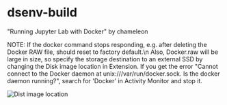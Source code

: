 # dsenv-build
"Running Jupyter Lab with Docker" by chameleon

NOTE: If the docker command stops responding, e.g. after deleting the Docker RAW file, should reset to factory default.\n
Also, Docker.raw will be large in size, so specify the storage destination to an external SSD by changing the Disk image location in Extension.
If you get the error "Cannot connect to the Docker daemon at unix:///var/run/docker.sock. Is the docker daemon running?", search for 'Docker' in Activity Monitor and stop it.
      
![Dist image location](https://github.com/keita-sa/dsenv-build/assets/58361623/ee3d9f26-6102-4b7e-9da4-32f2b8eeeaa2)
